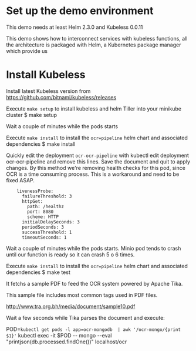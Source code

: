 # Set up the demo environment

This demo needs at least Helm 2.3.0  and Kubeless 0.0.11

This demo shows how to interconnect services with kubeless functions, all the architecture is packaged with Helm, 
a Kubernetes package manager which provide us 

# Install Kubeless
Install latest Kubeless version from https://github.com/bitnami/kubeless/releases


Execute `make setup` to install kubeless and helm Tiller into your minikube cluster
  $ make setup

Wait a couple of minutes while the pods starts

Execute `make install` to install the `ocr=pipeline` helm chart and associated dependencies
 $ make install

 Quickly edit the deployment `ocr-ocr-pipeline` with kubectl edit deployment ocr-ocr-pipeline 
and remove this lines.  Save the document and quit to apply changes.   By this method we're
removing health checks for this pod, since OCR is a time consuming process. This is a workaround
and need to be fixed ASAP. 

        livenessProbe:
          failureThreshold: 3
          httpGet:
            path: /healthz
            port: 8080
            scheme: HTTP
          initialDelaySeconds: 3
          periodSeconds: 3
          successThreshold: 1
          timeoutSeconds: 1

Wait a couple of minutes while the pods starts. Minio pod tends to crash until our function is ready
so it can crash 5 o 6 times.

Execute `make install` to install the `ocr=pipeline` helm chart and associated dependencies
 $ make test 

It fetchs a sample PDF to feed the OCR system powered by Apache Tika. 

This sample file includes most common tags used in PDF files.

   http://www.tra.org.bh/media/document/sample10.pdf


Wait a few seconds while Tika parses the document and execute:

POD=`kubectl get pods -l app=ocr-mongodb  | awk '/ocr-mongo/{print $1}'`
kubectl exec -it $POD --  mongo --eval "printjson(db.processed.findOne())" localhost/ocr



